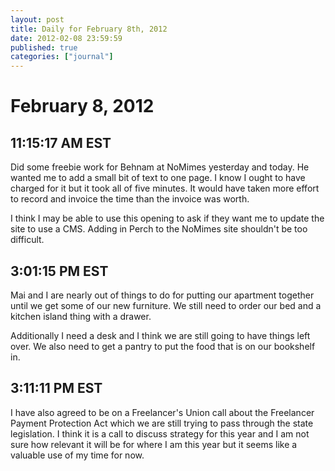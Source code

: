 ```yaml
---
layout: post
title: Daily for February 8th, 2012
date: 2012-02-08 23:59:59
published: true
categories: ["journal"]
---
```

 
# February 8, 2012

## 11:15:17 AM EST

Did some freebie work for Behnam at NoMimes yesterday and today. He wanted me to add a small bit of text to one page. I know I ought to have charged for it but it took all of five minutes. It would have taken more effort to record and invoice the time than the invoice was worth. 

I think I may be able to use this opening to ask if they want me to update the site to use a CMS. Adding in Perch to the NoMimes site shouldn't be too difficult. 

## 3:01:15 PM EST

Mai and I are nearly out of things to do for putting our apartment together until we get some of our new furniture. We still need to order our bed and a kitchen island thing with a drawer. 

Additionally I need a desk and I think we are still going to have things left over. We also need to get a pantry to put the food that is on our bookshelf in. 

## 3:11:11 PM EST

I have also agreed to be on a Freelancer's Union call about the Freelancer Payment Protection Act which we are still trying to pass through the state legislation. I think it is a call to discuss strategy for this year and I am not sure how relevant it will be for where I am this year but it seems like a valuable use of my time for now. 